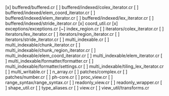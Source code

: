 [x] buffered/buffered.cr
[ ] buffered/indexed/colex_iterator.cr
[ ] buffered/indexed/elem_coord_iterator.cr
[ ] buffered/indexed/elem_iterator.cr
[ ] buffered/indexed/lex_iterator.cr
[ ] buffered/indexed/stride_iterator.cr
[x] coord_util.cr
[x] exceptions/exceptions.cr
[~] index_region.cr
[ ] iterators/colex_iterator.cr
[ ] iterators/lex_iterator.cr
[ ] iterators/region_iterator.cr
[ ] iterators/stride_iterator.cr
[ ] multi_indexable.cr
[ ] multi_indexable/chunk_iterator.cr
[ ] multi_indexable/chunk_region_iterator.cr
[ ] multi_indexable/elem_coord_iterator.cr
[ ] multi_indexable/elem_iterator.cr
[ ] multi_indexable/formatter/formatter.cr
[ ] multi_indexable/formatter/settings.cr
[ ] multi_indexable/tiling_lex_iterator.cr
[ ] multi_writable.cr
[ ] n_array.cr
[ ] patches/complex.cr
[ ] patches/number.cr
[ ] ph-core.cr
[ ] proc_view.cr
[ ] range_syntax/range_syntax.cr
[ ] readonly_view.cr
[ ] readonly_wrapper.cr
[ ] shape_util.cr
[ ] type_aliases.cr
[ ] view.cr
[ ] view_util/transforms.cr
